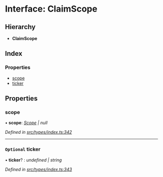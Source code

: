 # Interface: ClaimScope

## Hierarchy

* **ClaimScope**

## Index

### Properties

* [scope](claimscope.md#scope)
* [ticker](claimscope.md#optional-ticker)

## Properties

###  scope

• **scope**: *[Scope](scope.md) | null*

*Defined in [src/types/index.ts:342](https://github.com/PolymathNetwork/polymesh-sdk/blob/56921667/src/types/index.ts#L342)*

___

### `Optional` ticker

• **ticker**? : *undefined | string*

*Defined in [src/types/index.ts:343](https://github.com/PolymathNetwork/polymesh-sdk/blob/56921667/src/types/index.ts#L343)*
